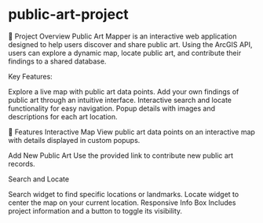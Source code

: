 # public-art-project

🚀 Project Overview
Public Art Mapper is an interactive web application designed to help users discover and share public art. Using the ArcGIS API, users can explore a dynamic map, locate public art, and contribute their findings to a shared database.

Key Features:

Explore a live map with public art data points.
Add your own findings of public art through an intuitive interface.
Interactive search and locate functionality for easy navigation.
Popup details with images and descriptions for each art location.

🌟 Features
Interactive Map
View public art data points on an interactive map with details displayed in custom popups.

Add New Public Art
Use the provided link to contribute new public art records.

Search and Locate

Search widget to find specific locations or landmarks.
Locate widget to center the map on your current location.
Responsive Info Box
Includes project information and a button to toggle its visibility.
